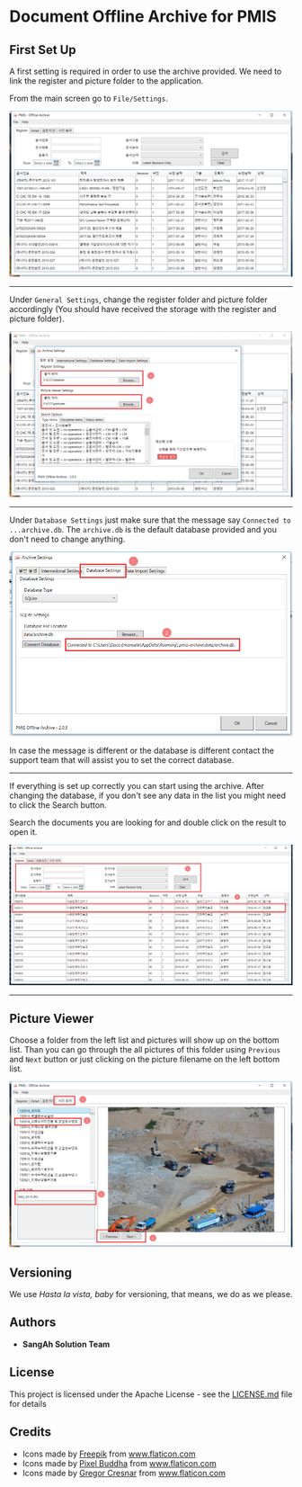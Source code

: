 # Document Offline Archive for PMIS

## First Set Up

A first setting is required in order to use the archive provided.
We need to link the register and picture folder to the application.

From the main screen go to `File/Settings`.

![GitHub Logo](docs/ice_screenshot_20171113-104619.png)

---

Under `General Settings`, change the register folder and picture folder
accordingly (You should have received the storage with the register and picture folder).

![GitHub Logo](docs/ice_screenshot_20171113-104816.png)

---

Under `Database Settings` just make sure that the message say `Connected to ...archive.db`.
The `archive.db` is the default database provided and you don't need to change anything.

![GitHub Logo](docs/ice_screenshot_20171113-110619.png)

In case the message is different or the database is different contact the support team that will assist you to set the correct database.

---

If everything is set up correctly you can start using the archive.
After changing the database, if you don't see any data in the list you might need to click the Search button.

Search the documents you are looking for and double click on the result to open it.

![GitHub Logo](docs/ice_screenshot_20171113-111305.png)


---

## Picture Viewer

Choose a folder from the left list and pictures will show up on the bottom list. 
Than you can go through the all pictures of this folder using `Previous` and `Next` button or just clicking on the picture filename on the left bottom list.

![GitHub Logo](docs/ice_screenshot_20171113-105045.png)


## Versioning

We use *Hasta la vista, baby* for versioning, that means, we do as we please.

## Authors
<!--
* **Emanuele Disco** - [Emanuele Disco](https://github.com/emawind84)
-->
* **SangAh Solution Team**

## License

This project is licensed under the Apache License - see the [LICENSE.md](LICENSE.md) file for details

## Credits

* Icons made by [Freepik](https://www.flaticon.com/authors/freepik) from www.flaticon.com
* Icons made by [Pixel Buddha](https://www.flaticon.com/authors/pixel-buddha) from www.flaticon.com
* Icons made by [Gregor Cresnar](https://www.flaticon.com/authors/gregor-cresnar) from www.flaticon.com

